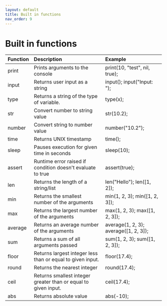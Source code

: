 ```yaml
---
layout: default
title: Built in functions
nav_order: 9
---
```


# Built in functions

| Function | Description                                                   | Example                        |
|:---------|:--------------------------------------------------------------|:-------------------------------|
| print    | Prints arguments to the console                               | print(10, "test", nil, true);  |
| input    | Returns user input as a string                                | input(); input("Input: ");     |
| type     | Returns a string of the type of variable.                     | type(x);                       |
| str      | Convert number to string value                                | str(10.2);                     |
| number   | Convert string to number value                                | number("10.2");                |
| time     | Returns UNIX timestamp                                        | time();                        |
| sleep    | Pauses execution for given time in seconds                    | sleep(10);                     |
| assert   | Runtime error raised if condition doesn't evaluate to true    | assert(true);                  |
| len      | Returns the length of a string/list                           | len("Hello"); len([1, 2]);     |
| min      | Returns the smallest number of the arguments                  | min(1, 2, 3); min([1, 2, 3]);  |
| max      | Returns the largest number of the arguments                   | max(1, 2, 3); max([1, 2, 3]);  |
| average  | Returns an average number of the arguments                    | average(1, 2, 3); average([1, 2, 3]); |
| sum      | Returns a sum of all arguments passed                         | sum(1, 2, 3); sum([1, 2, 3]);  |
| floor    | Returns largest integer less than or equal to given input.    | floor(17.4);                   |
| round    | Returns the nearest integer                                   | round(17.4);                   |
| ceil     | Returns smallest integer greater than or equal to given input.| ceil(17.4);                    |
| abs      | Returns absolute value                                        | abs(-10);                      |
